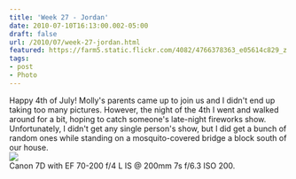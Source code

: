 ```yaml
---
title: 'Week 27 - Jordan'
date: 2010-07-10T16:13:00.002-05:00
draft: false
url: /2010/07/week-27-jordan.html
featured: https://farm5.static.flickr.com/4082/4766378363_e05614c829_z.jpg
tags: 
- post
- Photo
---
```


Happy 4th of July! Molly's parents came up to join us and I didn't end up taking too many pictures. However, the night of the 4th I went and walked around for a bit, hoping to catch someone's late-night fireworks show. Unfortunately, I didn't get any single person's show, but I did get a bunch of random ones while standing on a mosquito-covered bridge a block south of our house.  
[![](https://farm5.static.flickr.com/4082/4766378363_e05614c829_z.jpg)](https://www.flickr.com/photos/jhofker/4766378363)  
Canon 7D with EF 70-200 f/4 L IS @ 200mm 7s f/6.3 ISO 200.
